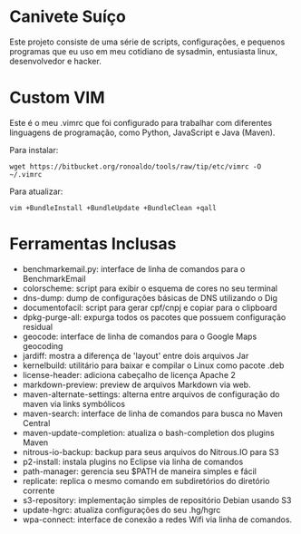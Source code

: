 # Canivete Suíço

Este projeto consiste de uma série de scripts, configurações,
e pequenos programas que eu uso em meu cotidiano de sysadmin,
entusiasta linux, desenvolvedor e hacker.

# Custom VIM

Este é o meu .vimrc que foi configurado para trabalhar com diferentes
linguagens de programação, como Python, JavaScript e Java (Maven).

Para instalar:

    wget https://bitbucket.org/ronoaldo/tools/raw/tip/etc/vimrc -O ~/.vimrc

Para atualizar:

    vim +BundleInstall +BundleUpdate +BundleClean +qall

# Ferramentas Inclusas

* benchmarkemail.py: interface de linha de comandos para o BenchmarkEmail 
* colorscheme: script para exibir o esquema de cores no seu terminal
* dns-dump: dump de configurações básicas de DNS utilizando o Dig
* documentofacil: script para gerar cpf/cnpj e copiar para o clipboard
* dpkg-purge-all: expurga todos os pacotes que possuem configuração residual
* geocode: interface de linha de comandos para o Google Maps geocoding
* jardiff: mostra a diferença de 'layout' entre dois arquivos Jar
* kernelbuild: utilitário para baixar e compilar o Linux como pacote .deb
* license-header: adiciona cabeçalho de licença Apache 2
* markdown-preview: preview de arquivos Markdown via web.
* maven-alternate-settings: alterna entre arquivos de configuração do maven 
  via links symbólicos
* maven-search: interface de linha de comandos para busca no Maven Central
* maven-update-completion: atualiza o bash-completion dos plugins Maven
* nitrous-io-backup: backup para seus arquivos do Nitrous.IO para S3
* p2-install: instala plugins no Eclipse via linha de comandos
* path-manager: gerencia seu $PATH de maneira simples e fácil
* replicate: replica o mesmo comando em subdiretórios do diretório corrente
* s3-repository: implementação simples de repositório Debian usando S3
* update-hgrc: atualiza configurações do seu .hg/hgrc
* wpa-connect: interface de conexão a redes Wifi via linha de comandos.
